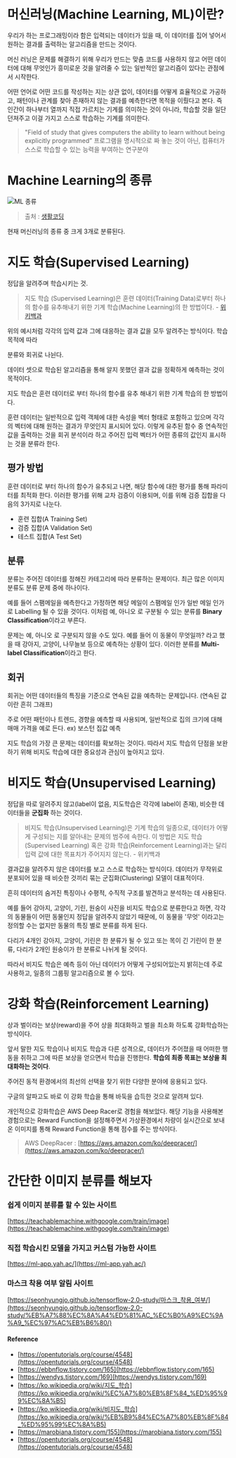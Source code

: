 # 머신러닝(Machine Learning, ML)이란?

우리가 하는 프로그래밍이라 함은 입력되는 데이터가 있을 때, 이 데이터를 집어 넣어서 원하는 결과를 출력하는 알고리즘을 만드는 것이다.

머신 러닝은 문제를 해결하기 위해 우리가 만드는 맞춤 코드를 사용하지 않고 어떤 데이터에 대해 무엇인가 흥미로운 것을 알려줄 수 있는 일반적인 알고리즘이 있다는 관점에서 시작한다.

어떤 언어로 어떤 코드를 작성하는 지는 상관 없이, 데이터를 어떻게 효율적으로 가공하고, 패턴이나 관계를 찾아 존재하지 않는 결과를 예측한다면 목적을 이뤘다고 본다. 즉 인간이 하나부터 열까지 직접 가르치는 기계를 의미하는 것이 아니라, 학습할 것을 일단 던져주고 이걸 가지고 스스로 학습하는 기계를 의미한다.

> "Field of study that gives computers the ability to learn without being explicitly programmed”
프로그램을 명시적으로 짜 놓는 것이 아닌, 컴퓨터가 스스로 학습할 수 있는 능력을 부여하는 연구분야

# Machine Learning의 종류

![ML 종류](https://user-images.githubusercontent.com/24274424/91469635-97729f80-e8ce-11ea-9ee5-264c73e94910.png)


> 출처 : [생활코딩](https://opentutorials.org/course/4548/28934)

현재 머신러닝의 종류 중 크게 3개로 분류된다.

# 지도 학습(Supervised Learning)

정답을 알려주며 학습시키는 것.

> 지도 학습 (Supervised Learning)은 훈련 데이터(Training Data)로부터 하나의 함수를 유추해내기 위한 기계 학습(Machine Learning)의 한 방법이다. - [위키백과](https://ko.wikipedia.org/wiki/%EC%A7%80%EB%8F%84_%ED%95%99%EC%8A%B5)

위의 예시처럼 각각의 입력 값과 그에 대응하는 결과 값을 모두 알려주는 방식이다. 학습 목적에 따라

분류와 회귀로 나뉜다.

데이터 셋으로 학습된 알고리즘을 통해 알지 못했던 결과 값을 정확하게 예측하는 것이 목적이다.

지도 학습은 훈련 데이터로 부터 하나의 함수를 유추 해내기 위한 기계 학습의 한 방법이다. 

훈련 데이터는 일반적으로 입력 객체에 대한 속성을 벡터 형태로 포함하고 있으며 각각의 벡터에 대해 원하는 결과가 무엇인지 표시되어 있다. 이렇게 유추된 함수 중 연속적인 값을 출력하는 것을 회귀 분석이라 하고 주어진 입력 벡터가 어떤 종류의 값인지 표시하는 것을 분류라 한다. 

## 평가 방법

훈련 데이터로 부터 하나의 함수가 유추되고 나면, 해당 함수에 대한 평가를 통해 파라미터를 최적화 한다. 이러한 평가를 위해 교차 검증이 이용되며, 이를 위해 검증 집합을 다음의 3가지로 나눈다.

- 훈련 집합(A Training Set)
- 검증 집합(A Validation Set)
- 테스트 집합(A Test Set)

## 분류

분류는 주어진 데이터를 정해진 카테고리에 따라 분류하는 문제이다. 최근 많은 이미지 분류도 분류 문제 중에 하나이다.

예를 들어 스팸메일을 예측한다고 가정하면 해당 메일이 스팸메일 인가 일반 메일 인가 로 Labelling 될 수 있을 것이다. 이처럼 예, 아니오 로 구분될 수 있는 분류를 **Binary Classification**이라고 부른다.

문제는 예, 아니오 로 구분되지 않을 수도 있다. 예를 들어 이 동물이 무엇일까? 라고 했을 때 강아지, 고양이, 나무늘보 등으로 예측하는 상황이 있다. 이러한 분류를 **Multi-label Classification**이라고 한다.

## 회귀

회귀는 어떤 데이터들의 특징을 기준으로 연속된 값을 예측하는 문제입니다. (연속된 값이란 흔히 그래프)

주로 어떤 패턴이나 트렌드, 경향을 예측할 때 사용되며, 일반적으로 집의 크기에 대해 매매 가격을 예로 든다. ex) 보스턴 집값 예측

지도 학습의 가장 큰 문제는 데이터를 확보하는 것이다. 따라서 지도 학습의 단점을 보완하기 위해 비지도 학습에 대한 중요성과 관심이 높아지고 있다.

# 비지도 학습(Unsupervised Learning)

정답을 따로 알려주지 않고(label이 없음, 지도학습은 각각에 label이 존재), 비슷한 데이터들을 **군집화** 하는 것이다.

> 비지도 학습(Unsupervised Learning)은 기계 학습의 일종으로, 데이터가 어떻게 구성되는 지를 알아내는 문제의 범주에 속한다. 이 방법은 지도 학습(Supervised Learning) 혹은 강화 학습(Reinforcement Learning)과는 달리 입력 값에 대한 목표치가 주어지지 않는다. - 위키백과

결과값을 알려주지 않은 데이터를 보고 스스로 학습하는 방식이다. 데이터가 무작위로 분포되어 있을 때 비슷한 것끼리 묶는 군집화(Clustering) 모델이 대표적이다.

흔히 데이터의 숨겨진 특징이나 수평적, 수직적 구조를 발견하고 분석하는 데 사용된다.

예를 들어 강아지, 고양이, 기린, 원숭이 사진을 비지도 학습으로 분류한다고 하면, 각각의 동물들이 어떤 동물인지 정답을 알려주지 않았기 때문에, 이 동물을 '무엇' 이라고는 정의할 수는 없지만 동물의 특징 별로 분류를 하게 된다.

다리가 4개인 강아지, 고양이, 기린은 한 분류가 될 수 있고 또는 목이 긴 기린이 한 분류, 다리가 2개인 원숭이가 한 분류로 나뉘게 될 것이다.

따라서 비지도 학습은 예측 등이 아닌 데이터가 어떻게 구성되어있는지 밝히는데 주로 사용하고, 일종의 그룹핑 알고리즘으로 볼 수 있다.

# 강화 학습(Reinforcement Learning)

상과 벌이라는 보상(reward)을 주어 상을 최대화하고 벌을 최소화 하도록 강화학습하는 방식이다.

앞서 말한 지도 학습이나 비지도 학습과 다른 성격으로, 데이터가 주어졌을 때 어떠한 행동을 취하고 그에 따른 보상을 얻으면서 학습을 진행한다. **학습의 최종 목표는 보상을 최대화하는 것이다**.

주어진 동적 환경에서의 최선의 선택을 찾기 위한 다양한 분야에 응용되고 있다. 

구글의 알파고도 바로 이 강화 학습을 통해 바둑을 습득한 것으로 알려져 있다.

개인적으로 강화학습은 AWS Deep Racer로 경험을 해보았다. 해당 기능을 사용해본 경험으로는 Reward Function을 설정해주면서 가상환경에서 차량이 실시간으로 보내온 이미지를 통해 Reward Function을 통해 점수를 주는 방식이다.

> AWS DeepRacer : [https://aws.amazon.com/ko/deepracer/](https://aws.amazon.com/ko/deepracer/)

# 간단한 이미지 분류를 해보자

### 쉽게 이미지 분류를 할 수 있는 사이트

[https://teachablemachine.withgoogle.com/train/image](https://teachablemachine.withgoogle.com/train/image)

### 직접 학습시킨 모델을 가지고 커스텀 가능한 사이트

[https://ml-app.yah.ac/](https://ml-app.yah.ac/)

### 마스크 착용 여부 알림 사이트

[https://seonhyungjo.github.io/tensorflow-2.0-study/마스크_착용_여부/](https://seonhyungjo.github.io/tensorflow-2.0-study/%EB%A7%88%EC%8A%A4%ED%81%AC_%EC%B0%A9%EC%9A%A9_%EC%97%AC%EB%B6%80/)

#### Reference

- [https://opentutorials.org/course/4548](https://opentutorials.org/course/4548)
- [https://ebbnflow.tistory.com/165](https://ebbnflow.tistory.com/165)
- [https://wendys.tistory.com/169](https://wendys.tistory.com/169)
- [https://ko.wikipedia.org/wiki/지도_학습](https://ko.wikipedia.org/wiki/%EC%A7%80%EB%8F%84_%ED%95%99%EC%8A%B5)
- [https://ko.wikipedia.org/wiki/비지도_학습](https://ko.wikipedia.org/wiki/%EB%B9%84%EC%A7%80%EB%8F%84_%ED%95%99%EC%8A%B5)
- [https://marobiana.tistory.com/155](https://marobiana.tistory.com/155)
- [https://opentutorials.org/course/4548](https://opentutorials.org/course/4548)